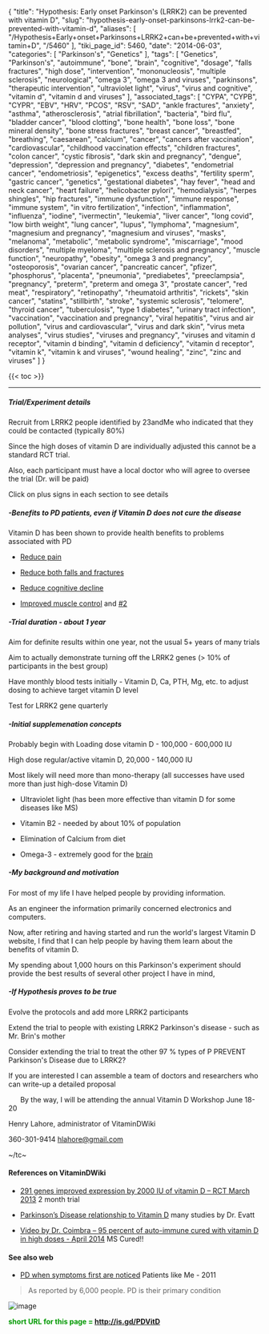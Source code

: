 {
    "title": "Hypothesis: Early onset Parkinson's (LRRK2) can be prevented with vitamin D",
    "slug": "hypothesis-early-onset-parkinsons-lrrk2-can-be-prevented-with-vitamin-d",
    "aliases": [
        "/Hypothesis+Early+onset+Parkinsons+LRRK2+can+be+prevented+with+vitamin+D",
        "/5460"
    ],
    "tiki_page_id": 5460,
    "date": "2014-06-03",
    "categories": [
        "Parkinson's",
        "Genetics"
    ],
    "tags": [
        "Genetics",
        "Parkinson's",
        "autoimmune",
        "bone",
        "brain",
        "cognitive",
        "dosage",
        "falls fractures",
        "high dose",
        "intervention",
        "mononucleosis",
        "multiple sclerosis",
        "neurological",
        "omega 3",
        "omega 3 and viruses",
        "parkinsons",
        "therapeutic intervention",
        "ultraviolet light",
        "virus",
        "virus and cognitive",
        "vitamin d",
        "vitamin d and viruses"
    ],
    "associated_tags": [
        "CYPA",
        "CYPB",
        "CYPR",
        "EBV",
        "HRV",
        "PCOS",
        "RSV",
        "SAD",
        "ankle fractures",
        "anxiety",
        "asthma",
        "atherosclerosis",
        "atrial fibrillation",
        "bacteria",
        "bird flu",
        "bladder cancer",
        "blood clotting",
        "bone health",
        "bone loss",
        "bone mineral density",
        "bone stress fractures",
        "breast cancer",
        "breastfed",
        "breathing",
        "caesarean",
        "calcium",
        "cancer",
        "cancers after vaccination",
        "cardiovascular",
        "childhood vaccination effects",
        "children fractures",
        "colon cancer",
        "cystic fibrosis",
        "dark skin and pregnancy",
        "dengue",
        "depression",
        "depression and pregnancy",
        "diabetes",
        "endometrial cancer",
        "endometriosis",
        "epigenetics",
        "excess deaths",
        "fertility sperm",
        "gastric cancer",
        "genetics",
        "gestational diabetes",
        "hay fever",
        "head and neck cancer",
        "heart failure",
        "helicobacter pylori",
        "hemodialysis",
        "herpes shingles",
        "hip fractures",
        "immune dysfunction",
        "immune response",
        "immune system",
        "in vitro fertilization",
        "infection",
        "inflammation",
        "influenza",
        "iodine",
        "ivermectin",
        "leukemia",
        "liver cancer",
        "long covid",
        "low birth weight",
        "lung cancer",
        "lupus",
        "lymphoma",
        "magnesium",
        "magnesium and pregnancy",
        "magnesium and viruses",
        "masks",
        "melanoma",
        "metabolic",
        "metabolic syndrome",
        "miscarriage",
        "mood disorders",
        "multiple myeloma",
        "multiple sclerosis and pregnancy",
        "muscle function",
        "neuropathy",
        "obesity",
        "omega 3 and pregnancy",
        "osteoporosis",
        "ovarian cancer",
        "pancreatic cancer",
        "pfizer",
        "phosphorus",
        "placenta",
        "pneumonia",
        "prediabetes",
        "preeclampsia",
        "pregnancy",
        "preterm",
        "preterm and omega 3",
        "prostate cancer",
        "red meat",
        "respiratory",
        "retinopathy",
        "rheumatoid arthritis",
        "rickets",
        "skin cancer",
        "statins",
        "stillbirth",
        "stroke",
        "systemic sclerosis",
        "telomere",
        "thyroid cancer",
        "tuberculosis",
        "type 1 diabetes",
        "urinary tract infection",
        "vaccination",
        "vaccination and pregnancy",
        "viral hepatitis",
        "virus and air pollution",
        "virus and cardiovascular",
        "virus and dark skin",
        "virus meta analyses",
        "virus studies",
        "viruses and pregnancy",
        "viruses and vitamin d receptor",
        "vitamin d binding",
        "vitamin d deficiency",
        "vitamin d receptor",
        "vitamin k",
        "vitamin k and viruses",
        "wound healing",
        "zinc",
        "zinc and viruses"
    ]
}


{{< toc >}}

---

##### Trial/Experiment details

Recruit from LRRK2 people identified by 23andMe who indicated that they could be contacted (typically 80%)

Since the high doses of vitamin D are individually adjusted this cannot be a standard RCT trial.

Also, each participant must have a local doctor who will agree to oversee the trial (Dr. will be paid)

Click on plus signs in each section to see details

##### -Benefits to PD patients, even if Vitamin D does not cure the disease

Vitamin D has been shown to provide health benefits to problems associated with PD

* [Reduce pain](/tags/reduce-pain.html)

* [Reduce both falls and fractures](/tags/reduce-both-falls-and-fractures.html)

* [Reduce cognitive decline](/tags/reduce-cognitive-decline.html)

* [Improved muscle control](/posts/skeletal-muscles-helped-by-vitamin-d-review) and [#2](/posts/elderly-lower-limb-muscle-strength-improved-with-vitamin-d-supplementation-meta-analysis)

##### -Trial duration - about 1 year

Aim for definite results within one year, not the usual 5+ years of many trials

Aim to actually demonstrate turning off the LRRK2 genes  (> 10% of participants in the best group)

Have monthly blood tests initially - Vitamin D, Ca, PTH, Mg, etc. to adjust dosing to achieve target vitamin D level

Test for LRRK2 gene quarterly

##### -Initial supplemenation concepts

Probably begin with Loading dose vitamin D - 100,000 - 600,000 IU

High dose regular/active vitamin D,  20,000 - 140,000 IU

Most likely will need more than mono-therapy (all successes have used more than just high-dose Vitamin D)

- Ultraviolet light (has been more effective than vitamin D for some diseases like MS)

- Vitamin B2 - needed by about 10% of population

- Elimination of Calcium from diet

- Omega-3 - extremely good for the [brain](/posts/vitamin-d-and-omega-3-may-reduce-cortical-atrophy-with-age)

##### -My background and motivation

For most of my life I have helped people by providing information.

As an engineer the information primarily concerned electronics and computers.

Now, after retiring and having started and run the world's largest Vitamin D website, I find that I can help people by having them learn about the benefits of vitamin D.

My spending about 1,000 hours on this Parkinson's experiment should provide the best results of several other project I have in mind,

##### -If Hypothesis proves to be true

Evolve the protocols and add more LRRK2 participants

Extend the trial to people with existing LRRK2 Parkinson's disease - such as Mr. Brin's mother

Consider extending the trial to treat the other 97 % types of P PREVENT  Parkinson's Disease due to LRRK2?

If you are interested  I can assemble a team of doctors and researchers who can write-up a detailed proposal

&nbsp; &nbsp; &nbsp; By the way, I will be attending the annual Vitamin D Workshop June 18-20

Henry Lahore, administrator of VitaminDWiki

360-301-9414  hlahore@gmail.com

~/tc~

#### References on VitaminDWiki

* [291 genes improved expression by 2000 IU of vitamin D – RCT March 2013](/posts/291-genes-improved-expression-by-2000-iu-of-vitamin-d-rct) 2 month trial

* [Parkinson’s Disease relationship to Vitamin D](/posts/parkinsons-disease-relationship-to-vitamin-d) many studies by Dr. Evatt

* [Video by Dr. Coimbra – 95 percent of auto-immune cured with vitamin D in high doses - April 2014](/posts/video-by-dr-coimbra-95-percent-of-auto-immune-cured-with-vitamin-d-in-high-doses) MS Cured!!

#### See also web

* [PD when symptoms first are noticed](http://blog.patientslikeme.com/2011/12/15/life-with-parkinson%E2%80%99s-disease-what-we%E2%80%99ve-learned/) Patients like Me - 2011

> As reported by 6,000 people.  PD is their primary condition

<img src="https://d378j1rmrlek7x.cloudfront.net/attachments/jpeg/pd-age-of-first-symptom.jpg" alt="image">

 **<span style="color:#090;">short URL for this page = http://is.gd/PDVitD</span>**
